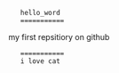        hello_word
       ===========
my first repsitiory on github</br>

       ===========
       i love cat
